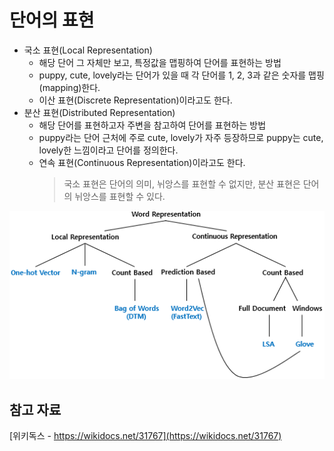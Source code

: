 # 단어의 표현

- 국소 표현(Local Representation)
  - 해당 단어 그 자체만 보고, 특정값을 맵핑하여 단어를 표현하는 방법
  - puppy, cute, lovely라는 단어가 있을 때 각 단어를 1, 2, 3과 같은 숫자를 맵핑(mapping)한다.
  - 이산 표현(Discrete Representation)이라고도 한다.
- 분산 표현(Distributed Representation)
  - 해당 단어를 표현하고자 주변을 참고하여 단어를 표현하는 방법
  - puppy라는 단어 근처에 주로 cute, lovely가 자주 등장하므로 puppy는 cute, lovely한 느낌이라고 단어를 정의한다.
  - 연속 표현(Continuous Representation)이라고도 한다.
    > 국소 표현은 단어의 의미, 뉘앙스를 표현할 수 없지만, 분산 표현은 단어의 뉘앙스를 표현할 수 있다.

![단어 표현의 카테고리화](wordrepresentation.png)

## 참고 자료

[위키독스 - https://wikidocs.net/31767](https://wikidocs.net/31767)
